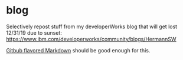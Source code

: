 # blog
Selectively repost stuff from my developerWorks blog that will get lost 12/31/19 due to sunset:  
https://www.ibm.com/developerworks/community/blogs/HermannSW

[Gitbub flavored Markdown](https://github.github.com/gfm/) should be good enough for this.
